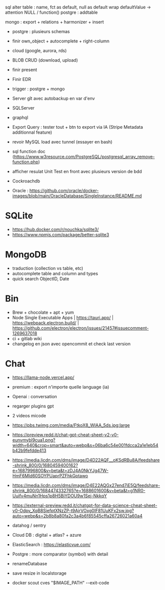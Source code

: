 sql alter table : name, fct as default, null as default
wrap defaultValue -> attention NULL / function()
postgre : addtable

mongo : export + relations + harmonizer + insert
















- postgre : plusieurs schemas
- finir own_object + autocomplete + right-column
- cloud (google, aurora, rds)
- BLOB CRUD (download, upload)
- finir present
- Finir EDR
- trigger : postgre + mongo
- Server gît avec autobackup en var d'env
- SQLServer
- graphql
- Export Query : tester tout + btn to export via IA (Stripe Metadata additionnal feature)
- revoir MySQL load avec tunnel (essayer en bash)



































- sql function doc (https://www.w3resource.com/PostgreSQL/postgresql_array_remove-function.php)
- afficher resulat Unit Test en front avec plusieurs version de bdd
- Cockroachdb
- Oracle : https://github.com/oracle/docker-images/blob/main/OracleDatabase/SingleInstance/README.md

# SQLite
- https://hub.docker.com/r/nouchka/sqlite3/
- https://www.npmjs.com/package/better-sqlite3

# MongoDB
- traduction (collection vs table, etc)
- autocomplete table and column and types
- quick search ObjectID, Date

# Bin
- Brew + chocolate + apt + yum
- Node Single Executable Apps | https://tauri.app/ | https://webpack.electron.build/ | https://github.com/electron/electron/issues/21457#issuecomment-1269637018
- ci + gitlab wiki
- changelog en json avec opencommit et check last version

# Chat
- https://llama-node.vercel.app/
- premium : export n'importe quelle language (ia)
- Openai : conversation
- regarger plugins gpt
- 2 videos micode
- https://pbs.twimg.com/media/FtkoX8_WIAA_5ds.jpg:large
- https://preview.redd.it/chat-gpt-cheat-sheet-v2-v0-eunvmybl9cua1.png?width=640&crop=smart&auto=webp&s=06ba6c54e001fdcca2a1e1eb54b42b9fefdde413
- https://media.licdn.com/dms/image/D4D22AQF__oKSdRBu8A/feedshare-shrink_800/0/1680459400162?e=1687996800&v=beta&t=zDJ4A0NkYJg47W-HmF6MId60SOYPUaprPZFhkGptawo
- https://media.licdn.com/dms/image/D4E22AQGx27end7jE5Q/feedshare-shrink_800/0/1684474332765?e=1688601600&v=beta&t=g1NR0-Uuifv4muNn1Hps1p8H5BjYDOU9w1Sej-NkkqY
- https://external-preview.redd.it/chatgpt-for-data-science-cheat-sheet-v0-Odpv_XqB8SiefptXNzZP-t9AjrVOxg0IF81UuKFx2sw.jpg?auto=webp&s=2b8b8a80fa2c3a4b6f85545cffa26726021a60a4













- datahog / sentry
- Cloud DB : digital + atlas? + azure
- ElasticSearch : https://elasticvue.com/
- Postgre : more comparator (symbol) with detail
- renameDatabase
- save resize in localstorage
- docker scout cves "$IMAGE_PATH" --exit-code
